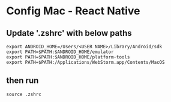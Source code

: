 # Config Mac - React Native
## Update '.zshrc' with below paths
```
export ANDROID_HOME=/Users/<USER NAME>/Library/Android/sdk
export PATH=$PATH:$ANDROID_HOME/emulator
export PATH=$PATH:$ANDROID_HOME/platform-tools
export PATH=$PATH:/Applications/WebStorm.app/Contents/MacOS
```

## then run
```shell
source .zshrc
```


